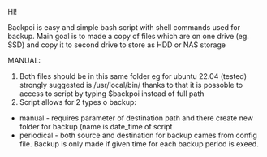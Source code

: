 HI!

Backpoi is easy and simple bash script with shell commands used for backup. Main goal is to made a copy of files which are on one drive (eg. SSD) and copy it to second drive to store as HDD or NAS storage

MANUAL:
1) Both files should be in this same folder eg for ubuntu 22.04 (tested) strongly suggested is /usr/local/bin/ thanks to that it is possoble to access to script by typing $backpoi instead of full path
2) Script allows for 2 types o backup:
  * manual - requires parameter of destination path and there create new folder for backup (name is date_time of script
  * periodical - both source and destination for backup cames from config file. Backup is only made if given time for each backup period is exeed.
